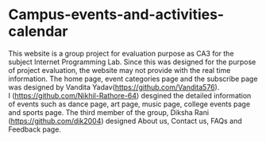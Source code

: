 # Campus-events-and-activities-calendar
This website is a group project for evaluation purpose as CA3 for the subject Internet Programming Lab. Since this was designed for the purpose of project evaluation, the website may not provide with the real time information.
The home page, event categories page and the subscribe page was designed by Vandita Yadav(https://github.com/Vandita576).  
I (https://github.com/Nikhil-Rathore-64) desgined the detailed information of events such as dance page, art page, music page, college events page and sports page.
The third member of the group, Diksha Rani (https://github.com/dik2004) designed About us, Contact us, FAQs and Feedback page.

